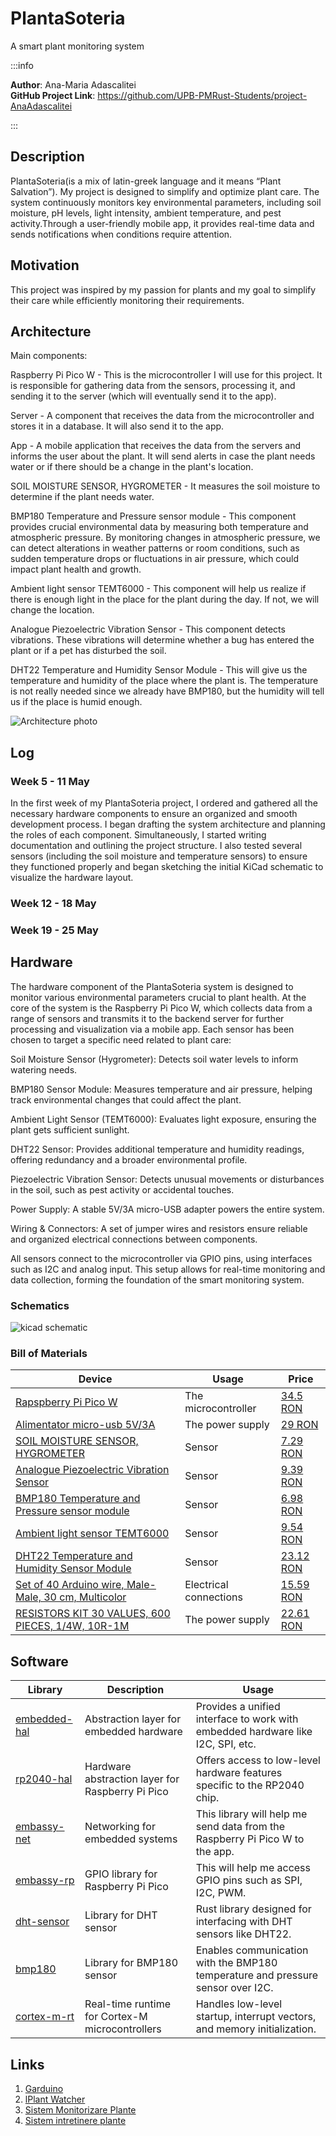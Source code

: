 # PlantaSoteria
A smart plant monitoring system

:::info 

**Author**: Ana-Maria Adascalitei \
**GitHub Project Link**: https://github.com/UPB-PMRust-Students/project-AnaAdascalitei

:::

## Description

PlantaSoteria(is a mix of latin-greek language and it means “Plant Salvation”).
My project is designed to simplify and optimize plant care. The system continuously
monitors key environmental parameters, including soil moisture, pH levels, light
intensity, ambient temperature, and pest activity.Through a user-friendly mobile app, it
provides real-time data and sends notifications when conditions require attention.


## Motivation

This project was inspired by my passion for plants and my goal to simplify their care while efficiently monitoring their requirements. 

## Architecture 

Main components:

Raspberry Pi Pico W - This is the microcontroller I will use for this project. It is responsible for gathering data from the sensors, processing it, and sending it to the server (which will eventually send it to the app).

Server - A component that receives the data from the microcontroller and stores it in a database. It will also send it to the app.

App - A mobile application that receives the data from the servers and informs the user about the plant. It will send alerts in case the plant needs water or if there should be a change in the plant's location.

SOIL MOISTURE SENSOR, HYGROMETER - It measures the soil moisture to determine if the plant needs water.

BMP180 Temperature and Pressure sensor module - This component provides crucial environmental data by measuring both temperature and atmospheric pressure. By monitoring changes in atmospheric pressure, we can detect alterations in weather patterns or room conditions, such as sudden temperature drops or fluctuations in air pressure, which could impact plant health and growth.

Ambient light sensor TEMT6000 - This component will help us realize if there is enough light in the place for the plant during the day. If not, we will change the location.

Analogue Piezoelectric Vibration Sensor - This component detects vibrations. These vibrations will determine whether a bug has entered the plant or if a pet has disturbed the soil.

DHT22 Temperature and Humidity Sensor Module - This will give us the temperature and humidity of the place where the plant is. The temperature is not really needed since we already have BMP180, but the humidity will tell us if the place is humid enough.

![Architecture photo](diagram.webp)

## Log

<!-- write your progress here every week -->

### Week 5 - 11 May

In the first week of my PlantaSoteria project, I ordered and gathered all the necessary hardware components to ensure an organized and smooth development process. I began drafting the system architecture and planning the roles of each component. Simultaneously, I started writing documentation and outlining the project structure. I also tested several sensors (including the soil moisture and temperature sensors) to ensure they functioned properly and began sketching the initial KiCad schematic to visualize the hardware layout.

### Week 12 - 18 May

### Week 19 - 25 May

## Hardware

The hardware component of the PlantaSoteria system is designed to monitor various environmental parameters crucial to plant health. At the core of the system is the Raspberry Pi Pico W, which collects data from a range of sensors and transmits it to the backend server for further processing and visualization via a mobile app. Each sensor has been chosen to target a specific need related to plant care:

Soil Moisture Sensor (Hygrometer): Detects soil water levels to inform watering needs.

BMP180 Sensor Module: Measures temperature and air pressure, helping track environmental changes that could affect the plant.

Ambient Light Sensor (TEMT6000): Evaluates light exposure, ensuring the plant gets sufficient sunlight.

DHT22 Sensor: Provides additional temperature and humidity readings, offering redundancy and a broader environmental profile.

Piezoelectric Vibration Sensor: Detects unusual movements or disturbances in the soil, such as pest activity or accidental touches.

Power Supply: A stable 5V/3A micro-USB adapter powers the entire system.

Wiring & Connectors: A set of jumper wires and resistors ensure reliable and organized electrical connections between components.

All sensors connect to the microcontroller via GPIO pins, using interfaces such as I2C and analog input. This setup allows for real-time monitoring and data collection, forming the foundation of the smart monitoring system.

### Schematics

![kicad schematic](kicad.webp)

### Bill of Materials

<!-- Fill out this table with all the hardware components that you might need.

The format is 
```
| [Device](link://to/device) | This is used ... | [price](link://to/store) |

```

-->


| Device | Usage | Price |
|--------|--------|-------|
| [Rapspberry Pi Pico W](https://www.raspberrypi.com/documentation/microcontrollers/raspberry-pi-pico.html) | The microcontroller | [34.5 RON](https://www.optimusdigital.ro/en/raspberry-pi-boards/12394-raspberry-pi-pico-w.html) |
| [Alimentator micro-usb 5V/3A](https://www.emag.ro/alimentator-micro-usb-5v-3a-hs0276/pd/DFJ4THMBM/) | The power supply | [29 RON](https://www.emag.ro/alimentator-micro-usb-5v-3a-hs0276/pd/DFJ4THMBM/) |
| [SOIL MOISTURE SENSOR, HYGROMETER](https://lastminuteengineers.com/soil-moisture-sensor-arduino-tutorial/) | Sensor | [7.29 RON](https://www.sigmanortec.ro/Senzor-umiditate-sol-higrometru-p125814620?gad_source=1&gclid=Cj0KCQjwudexBhDKARIsAI-GWYXGicLaV454gukJto0U3L1IDuU7N3dE_WxiYuYbR0pdp2Ox946WPMwaArYfEALw_wcB) |
| [Analogue Piezoelectric Vibration Sensor](https://wiki.keyestudio.com/Ks0272_keyestudio_Analog_Piezoelectric_Ceramic_Vibration_Sensor) | Sensor | [9.39 RON](https://www.optimusdigital.ro/ro/senzori-de-vibraii/8249-senzor-de-vibraii-piezoelectric-analogic.html) |
| [BMP180 Temperature and Pressure sensor module](https://cdn-shop.adafruit.com/datasheets/BST-BMP180-DS000-09.pdf) | Sensor | [6.98 RON](https://www.optimusdigital.ro/ro/senzori-senzori-de-presiune/149-modul-senzor-de-temperatura-si-presiune-bmp180.html?gad_source=1&gclid=Cj0KCQjwudexBhDKARIsAI-GWYXQ68XuanU0Fj4nSUeFhcqsyLRhLE3Z7uuvnoqYVH0o3xS1I89QjH4aAmWdEALw_wcB) |
| [Ambient light sensor TEMT6000](https://www.vishay.com/docs/81579/temt6000.pdf) | Sensor | [9.54 RON](https://ardushop.ro/ro/home/1290-senzor-lumina-ambientala-temt6000.html?gad_source=1&gclid=Cj0KCQjwudexBhDKARIsAI-GWYX15byKNkAdoOsKDJThdU8gESRelgwfZlQcGv04jr3jS9_2ZAtI1_caArzuEALw_wcB) |
| [DHT22 Temperature and Humidity Sensor Module](https://www.waveshare.com/wiki/DHT22_Temperature-Humidity_Sensor) | Sensor | [23.12 RON](https://www.optimusdigital.ro/ro/senzori-senzori-de-temperatura/1449-modul-senzor-de-temperatura-i-umiditate-dht22.html?gad_source=1&gclid=Cj0KCQjwudexBhDKARIsAI-GWYX2l_sgwbYXbCA5XcIhaypPaPie0vliKXPyyUP1BQktOMuGz81nukIaAlatEALw_wcB) |
| [Set of 40 Arduino wire, Male-Male, 30 cm, Multicolor](https://www.circuitrework.com/guides/6-1.html) | Electrical connections | [15.59 RON](https://www.emag.ro/set-40-cabluri-arduino-male-male-30-cm-multicolor-5904162803453/pd/DF8RKLMBM/?cmpid=87002&utm_source=google&utm_medium=cpc&utm_campaign=(RO:Whoop!)_3P-Y_%3e_Jucarii_hobby&utm_content=79559830074&gad_source=1&gclid=Cj0KCQjwudexBhDKARIsAI-GWYWt9SsCZzii9k1LJHTSBMOah2oDdkI7yTfMZakFptJvrMiHOxyWc_waAiHjEALw_wcB) |
| [RESISTORS KIT 30 VALUES, 600 PIECES, 1/4W, 10R-1M](https://workforce.libretexts.org/Bookshelves/Electronics_Technology/Book%3A_Electric_Circuits_I_-_Direct_Current_(Kuphaldt)/02%3A_Ohm's_Law/2.05%3A_Resistors) | The power supply | [22.61 RON](https://www.sigmanortec.ro/kit-rezistori-30-valori-20-bucati?gad_source=1&gclid=Cj0KCQjwudexBhDKARIsAI-GWYXVwR8WoacJF0ZDAr3WXUoq8JFBMFJ1A5L4YkYdOBCkjGcvHLX43U4aAoM9EALw_wcB) |




## Software

| Library                                                       | Description                                      | Usage                                                                           |
| ------------------------------------------------------------- | ------------------------------------------------ | ------------------------------------------------------------------------------- |
| [embedded-hal](https://github.com/rust-embedded/embedded-hal) | Abstraction layer for embedded hardware          | Provides a unified interface to work with embedded hardware like I2C, SPI, etc. |
| [rp2040-hal](https://github.com/rp-rs/rp-hal)                 | Hardware abstraction layer for Raspberry Pi Pico | Offers access to low-level hardware features specific to the RP2040 chip.       |
| [embassy-net](https://github.com/embassy-rs/embassy)          | Networking for embedded systems                  | This library will help me send data from the Raspberry Pi Pico W to the app.    |
| [embassy-rp](https://github.com/embassy-rs/embassy)           | GPIO library for Raspberry Pi Pico               | This will help me access GPIO pins such as SPI, I2C, PWM.                       |
| [dht-sensor](https://github.com/michaelbeaumont/dht-sensor)   | Library for DHT sensor                           | Rust library designed for interfacing with DHT sensors like DHT22.              |
| [bmp180](https://github.com/eldruin/bmp180-rs)                | Library for BMP180 sensor                        | Enables communication with the BMP180 temperature and pressure sensor over I2C. |
| [cortex-m-rt](https://github.com/rust-embedded/cortex-m-rt)   | Real-time runtime for Cortex-M microcontrollers  | Handles low-level startup, interrupt vectors, and memory initialization.        |

## Links

<!-- Add a few links that inspired you and that you think you will use for your project -->

1. [Garduino](https://ocw.cs.pub.ro/courses/pm/prj2023/apredescu/garduino)
2. [lPlant Watcher](https://ocw.cs.pub.ro/courses/pm/prj2023/alexau/plantwatcher)
3. [Sistem Monitorizare Plante](https://ocw.cs.pub.ro/courses/pm/prj2023/gpatru/bogdan.brutaru)
4. [Sistem intretinere plante](https://ocw.cs.pub.ro/courses/pm/prj2022/abirlica/sistem_intretinere_plante)